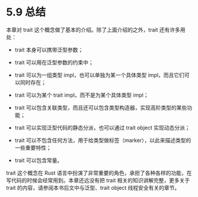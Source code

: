 # 5.9 总结

本章对 trait 这个概念做了基本的介绍。除了上面介绍的之外，trait 还有许多用处：

* trait 本身可以携带泛型参数；

* trait 可以用在泛型参数的约束中；

* trait 可以为一组类型 impl，也可以单独为某一个具体类型 impl，而且它们可以同时存在；

* trait 可以为某个 trait impl，而不是为某个具体类型 impl；

* trait 可以包含关联类型，而且还可以包含类型构造器，实现高阶类型的某些功能；

* trait 可以实现泛型代码的静态分派，也可以通过 trait object 实现动态分派；

* trait 可以不包含任何方法，用于给类型做标签（marker），以此来描述类型的一些重要特性；

* trait 可以包含常量。

trait 这个概念在 Rust 语言中扮演了非常重要的角色，承担了各种各样的功能，在写代码的时候会经常用到。本章还远没有把 trait 相关的知识讲解完整，更多关于 trait 的内容，请参阅本书后文中与泛型、trait object 线程安全有关的章节。
